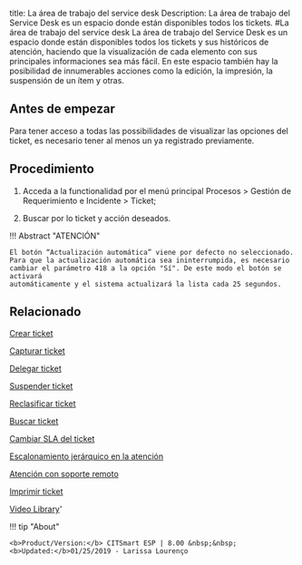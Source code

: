 title: La área de trabajo del service desk
Description: La área de trabajo del Service Desk es un espacio donde están disponibles todos los tickets.
#La área de trabajo del service desk
La área de trabajo del Service Desk es un espacio donde están disponibles todos los tickets y sus históricos de atención, haciendo que la visualización de cada elemento con sus principales informaciones sea más fácil. En este espacio también hay la posibilidad de innumerables acciones como la edición, la impresión, la suspensión de un ítem y otras.

Antes de empezar
----------------

Para tener acceso a todas las possibilidades de visualizar las opciones del
ticket, es necesario tener al menos un ya registrado previamente.

Procedimiento
-------------

1.  Acceda a la functionalidad por el menú principal Procesos \> Gestión de
    Requerimiento e Incidente \> Ticket;

2.  Buscar por lo ticket y acción deseados.

!!! Abstract "ATENCIÓN"

    El botón “Actualización automática” viene por defecto no seleccionado.
    Para que la actualización automática sea ininterrumpida, es necesario
    cambiar el parámetro 418 a la opción "Sí". De este modo el botón se activará
    automáticamente y el sistema actualizará la lista cada 25 segundos.

Relacionado
-----------

[Crear ticket](/es-es/citsmart-esp-8/processes/tickets/use/create-ticket.html)

[Capturar ticket](/es-es/citsmart-esp-8/processes/tickets/use/capture-ticket.html)

[Delegar ticket](/es-es/citsmart-esp-8/processes/tickets/use/delegate-ticket.html)

[Suspender ticket](/es-es/citsmart-esp-8/processes/tickets/use/suspend-ticket.html)

[Reclasificar ticket](/es-es/citsmart-esp-8/processes/tickets/use/reclassify-ticket.html)

[Buscar ticket](/es-es/citsmart-esp-8/processes/tickets/use/locate-a-ticket.html)

[Cambiar SLA del ticket](/es-es/citsmart-esp-8/processes/tickets/use/change-SLA-of-a-ticket.html)

[Escalonamiento jerárquico en la atención](/es-es/citsmart-esp-8/processes/tickets/use/hierarchical-escalation-in-the-attendance.html)

[Atención con soporte remoto](/es-es/citsmart-esp-8/processes/tickets/use/attend-with-remote-support.html)

[Imprimir ticket](/es-es/citsmart-esp-8/processes/tickets/use/print-ticket.html)

<i class='fa fa-youtube-play  fa-2x' style='color:#97ce17;vertical-align: middle;'> </i> [Video Library](https://www.youtube.com/playlist?list=PLB5qK2uzf2ROfIFL9F-3s-gomHNzudBEy)'

!!! tip "About"

    <b>Product/Version:</b> CITSmart ESP | 8.00 &nbsp;&nbsp;
    <b>Updated:</b>01/25/2019 - Larissa Lourenço

